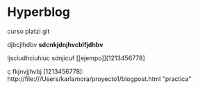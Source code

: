 # Hyperblog
curso platzi git

djbcjlhdbv
**sdcnkjdnjhvcblfjdhbv**


ljsciudhciuhiuc sdnjicuf [[ejempo]][1213456778]

ç
fkjnvjjhvbj 
[1213456778]: http://file:///Users/karlamora/proyecto1/blogpost.html "practica"